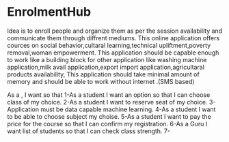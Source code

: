 # EnrolmentHub
Idea is to enroll people and organize them as per the session availability and communicate them through diffrent mediums.
This online application offers cources on social behavior,cultaral learning,technical upliftment,poverty removal,woman empowerment.
This application should be capable enough to work like a building block for other application like washing machine application,milk avail application,export import application,agricultaral products availability,
This application should take minimal amount of memory and should be able to work without internet .(SMS based)

As a <type of user>, I want <some goal> so that <some reason>
1-As a student I want an option so that I can choose class of my choice.
2-As a student I want to  reserve seat of my choice.
3-Application must be data capable machine learning.
4-As a student I want to be able to choose subject my choise.
5-As a student I want to pay the price for the course so that I can confirm my registration.
6-As a Guru I want list of students so that I can check class strength.
7-
